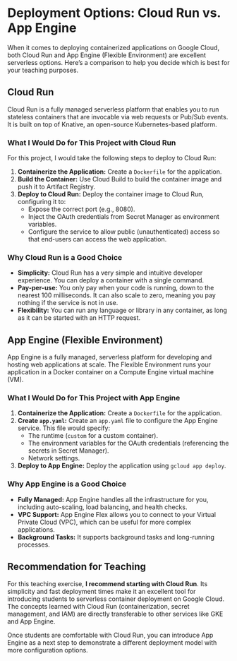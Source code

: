 # Deployment Options: Cloud Run vs. App Engine

When it comes to deploying containerized applications on Google Cloud, both Cloud Run and App Engine (Flexible Environment) are excellent serverless options. Here’s a comparison to help you decide which is best for your teaching purposes.

## Cloud Run

Cloud Run is a fully managed serverless platform that enables you to run stateless containers that are invocable via web requests or Pub/Sub events. It is built on top of Knative, an open-source Kubernetes-based platform.

### What I Would Do for This Project with Cloud Run

For this project, I would take the following steps to deploy to Cloud Run:

1.  **Containerize the Application:** Create a `Dockerfile` for the application.
2.  **Build the Container:** Use Cloud Build to build the container image and push it to Artifact Registry.
3.  **Deploy to Cloud Run:** Deploy the container image to Cloud Run, configuring it to:
    *   Expose the correct port (e.g., 8080).
    *   Inject the OAuth credentials from Secret Manager as environment variables.
    *   Configure the service to allow public (unauthenticated) access so that end-users can access the web application.

### Why Cloud Run is a Good Choice

*   **Simplicity:** Cloud Run has a very simple and intuitive developer experience. You can deploy a container with a single command.
*   **Pay-per-use:** You only pay when your code is running, down to the nearest 100 milliseconds. It can also scale to zero, meaning you pay nothing if the service is not in use.
*   **Flexibility:** You can run any language or library in any container, as long as it can be started with an HTTP request.

## App Engine (Flexible Environment)

App Engine is a fully managed, serverless platform for developing and hosting web applications at scale. The Flexible Environment runs your application in a Docker container on a Compute Engine virtual machine (VM).

### What I Would Do for This Project with App Engine

1.  **Containerize the Application:** Create a `Dockerfile` for the application.
2.  **Create `app.yaml`:** Create an `app.yaml` file to configure the App Engine service. This file would specify:
    *   The runtime (`custom` for a custom container).
    *   The environment variables for the OAuth credentials (referencing the secrets in Secret Manager).
    *   Network settings.
3.  **Deploy to App Engine:** Deploy the application using `gcloud app deploy`.

### Why App Engine is a Good Choice

*   **Fully Managed:** App Engine handles all the infrastructure for you, including auto-scaling, load balancing, and health checks.
*   **VPC Support:** App Engine Flex allows you to connect to your Virtual Private Cloud (VPC), which can be useful for more complex applications.
*   **Background Tasks:** It supports background tasks and long-running processes.

## Recommendation for Teaching

For this teaching exercise, **I recommend starting with Cloud Run**. Its simplicity and fast deployment times make it an excellent tool for introducing students to serverless container deployment on Google Cloud. The concepts learned with Cloud Run (containerization, secret management, and IAM) are directly transferable to other services like GKE and App Engine.

Once students are comfortable with Cloud Run, you can introduce App Engine as a next step to demonstrate a different deployment model with more configuration options.
